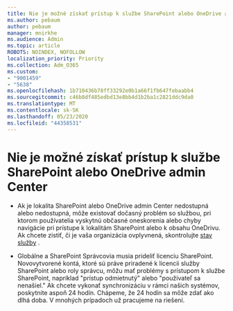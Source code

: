 ```yaml
---
title: Nie je možné získať prístup k službe SharePoint alebo OneDrive admin Center
ms.author: pebaum
author: pebaum
manager: mnirkhe
ms.audience: Admin
ms.topic: article
ROBOTS: NOINDEX, NOFOLLOW
localization_priority: Priority
ms.collection: Adm_O365
ms.custom:
- "9001459"
- "5638"
ms.openlocfilehash: 1b710436b78ff33292e0b1a66f1fb647febaabb4
ms.sourcegitcommit: c46b8df485edbd13e8bb4d1b2ba1c2821ddc9da0
ms.translationtype: MT
ms.contentlocale: sk-SK
ms.lasthandoff: 05/23/2020
ms.locfileid: "44358531"
---
```

# <a name="unable-to-access-sharepoint-or-onedrive-admin-center"></a>Nie je možné získať prístup k službe SharePoint alebo OneDrive admin Center

- Ak je lokalita SharePoint alebo OneDrive admin Center nedostupná alebo nedostupná, môže existovať dočasný problém so službou, pri ktorom používatelia vyskytnú občasné oneskorenia alebo chyby navigácie pri prístupe k lokalitám SharePoint alebo k obsahu OneDrivu. Ak chcete zistiť, či je vaša organizácia ovplyvnená, skontrolujte [stav služby](https://admin.microsoft.com/AdminPortal/Home#/servicehealth) .

- Globálne a SharePoint Správcovia musia prideliť licenciu SharePoint. Novovytvorené kontá, ktoré sú práve priradené k licencii služby SharePoint alebo roly správcu, môžu mať problémy s prístupom k službe SharePoint, napríklad "prístup odmietnutý" alebo "používateľ sa nenašiel." Ak chcete vykonať synchronizáciu v rámci našich systémov, poskytnite aspoň 24 hodín. Chápeme, že 24 hodín sa môže zdať ako dlhá doba. V mnohých prípadoch už pracujeme na riešení.
